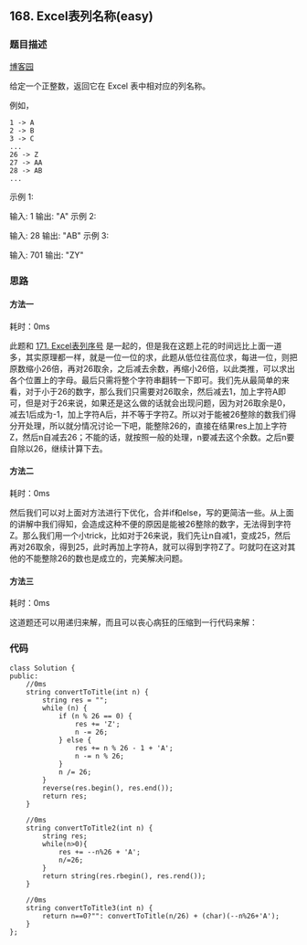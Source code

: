 ## 168. Excel表列名称(easy)
### 题目描述
[博客园](http://www.cnblogs.com/grandyang/p/4227618.html)

给定一个正整数，返回它在 Excel 表中相对应的列名称。

例如，

    1 -> A
    2 -> B
    3 -> C
    ...
    26 -> Z
    27 -> AA
    28 -> AB 
    ...
示例 1:

输入: 1
输出: "A"
示例 2:

输入: 28
输出: "AB"
示例 3:

输入: 701
输出: "ZY"



### 思路


#### 方法一

耗时：0ms

此题和 [171. Excel表列序号]() 是一起的，但是我在这题上花的时间远比上面一道多，其实原理都一样，就是一位一位的求，此题从低位往高位求，每进一位，则把原数缩小26倍，再对26取余，之后减去余数，再缩小26倍，以此类推，可以求出各个位置上的字母。最后只需将整个字符串翻转一下即可。我们先从最简单的来看，对于小于26的数字，那么我们只需要对26取余，然后减去1，加上字符A即可，但是对于26来说，如果还是这么做的话就会出现问题，因为对26取余是0，减去1后成为-1，加上字符A后，并不等于字符Z。所以对于能被26整除的数我们得分开处理，所以就分情况讨论一下吧，能整除26的，直接在结果res上加上字符Z，然后n自减去26；不能的话，就按照一般的处理，n要减去这个余数。之后n要自除以26，继续计算下去。


#### 方法二

耗时：0ms

然后我们可以对上面对方法进行下优化，合并if和else，写的更简洁一些。从上面的讲解中我们得知，会造成这种不便的原因是能被26整除的数字，无法得到字符Z。那么我们用一个小trick，比如对于26来说，我们先让n自减1，变成25，然后再对26取余，得到25，此时再加上字符A，就可以得到字符Z了。叼就叼在这对其他的不能整除26的数也是成立的，完美解决问题。

#### 方法三

耗时：0ms

这道题还可以用递归来解，而且可以丧心病狂的压缩到一行代码来解：



### 代码
```
class Solution {
public:
    //0ms
    string convertToTitle(int n) {
        string res = "";
        while (n) {
            if (n % 26 == 0) {
                res += 'Z';
                n -= 26;
            } else {
                res += n % 26 - 1 + 'A';
                n -= n % 26;
            }
            n /= 26;
        }
        reverse(res.begin(), res.end());
        return res;
    }
    
    //0ms
    string convertToTitle2(int n) {
        string res;
        while(n>0){
            res += --n%26 + 'A';
            n/=26;
        }
        return string(res.rbegin(), res.rend());
    }
    
    //0ms
    string convertToTitle3(int n) {
        return n==0?"": convertToTitle(n/26) + (char)(--n%26+'A');
    }
};
```
